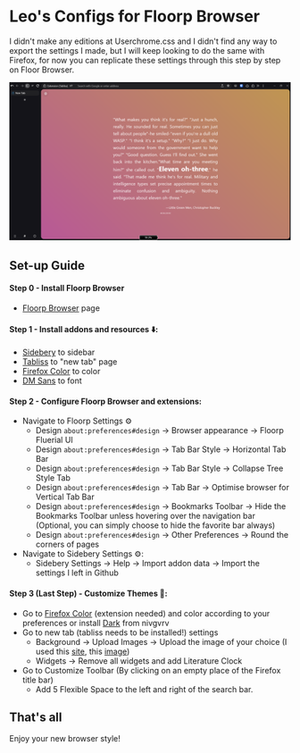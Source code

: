 # Leo's Configs for Floorp Browser
I didn't make any editions at Userchrome.css and I didn't find any way to export the settings I made, but I will keep looking to do the same with Firefox, for now you can replicate these settings through this step by step on Floor Browser.

![Browser](docs/assets/personal_browser.png)
## Set-up Guide

#### Step 0 - Install Floorp Browser
- [Floorp Browser](https://floorp.app/en/download/) page

#### Step 1 - Install addons and resources ⬇️:
- [Sidebery](https://addons.mozilla.org/pt-BR/firefox/addon/sidebery/) to sidebar
- [Tabliss](https://addons.mozilla.org/pt-BR/firefox/addon/tabliss/) to "new tab" page
- [Firefox Color](https://addons.mozilla.org/en-US/firefox/addon/firefox-color/) to color
- [DM Sans](https://fonts.google.com/specimen/DM+Sans) to font

#### Step 2 - Configure Floorp Browser and extensions:
- Navigate to Floorp Settings ⚙️
  - Design `about:preferences#design` -> Browser appearance -> Floorp Fluerial UI
  - Design `about:preferences#design` -> Tab Bar Style -> Horizontal Tab Bar
  - Design `about:preferences#design` -> Tab Bar Style -> Collapse Tree Style Tab
  - Design `about:preferences#design` -> Tab Bar -> Optimise browser for Vertical Tab Bar
  - Design `about:preferences#design` -> Bookmarks Toolbar -> Hide the Bookmarks Toolbar unless hovering over the navigation bar (Optional, you can simply choose to hide the favorite bar always)
  - Design `about:preferences#design` -> Other Preferences -> Round the corners of pages
- Navigate to Sidebery Settings ⚙️:
  - Sidebery Settings -> Help -> Import addon data -> Import the settings I left in Github

#### Step 3 (Last Step) - Customize Themes 🎨:
- Go to [Firefox Color](https://color.firefox.com/?fromAddon=true) (extension needed) and color according to your preferences or install [Dark](https://addons.mozilla.org/pt-BR/firefox/addon/dark-nivgvrv/) from nivgvrv
- Go to new tab (tabliss needs to be installed!) settings
  - Background -> Upload Images -> Upload the image of your choice (I used this [site](https://www.sightunseen.com/2018/08/spanish-artist-ana-montiel-color-field-paintings-digital-art/), this [image](https://www.sightunseen.com/wordpress/wp-content/uploads/2018/08/Fields26-AllRealitiesCoExistingEverywhereForever.jpg))
  - Widgets -> Remove all widgets and add Literature Clock
- Go to Customize Toolbar (By clicking on an empty place of the Firefox title bar)
  - Add 5 Flexible Space to the left and right of the search bar.

## That's all
Enjoy your new browser style!
